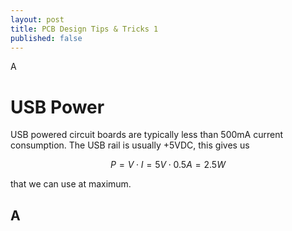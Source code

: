 ```yaml
---
layout: post
title: PCB Design Tips & Tricks 1
published: false
---
```


A

# USB Power

USB powered circuit boards are typically less than 500mA current consumption.
The USB rail is usually +5VDC, this gives us

$$P = V \cdot I = 5V \cdot 0.5A = 2.5W$$

that we can use at maximum.

## A
